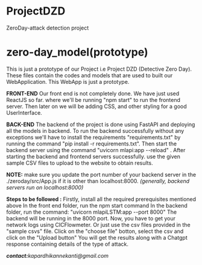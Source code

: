 # ProjectDZD
ZeroDay-attack detection project
# zero-day_model(prototype)
This is just a prototype of our Project i.e Project DZD (Detective Zero Day).
These files contain the codes and models that are used to built our WebApplication.
This WebApp is just a prototype.

**FRONT-END**
Our front end is not completely done.
We have just used ReactJS so far. 
where we'll be running "npm start" to run the frontend server. 
Then later on we will be adding CSS, and other styling for a good UserInterface.

**BACK-END**
The backend of the project is done using FastAPI and deploying all the models in backend.
To run the backend successfully without any exceptions we'll have to install the requirements "requirements.txt" by running the command "pip install -r requirements.txt". 
Then start the backend server using the command "uvicorn mlapi:app --reload" .
After starting the backend and frontend servers successfully. use the given sample CSV files to upload to the website to obtain results.

**NOTE:** make sure you update the port number of your backend server in the ./zeroday/src/App.js if it is other than localhost:8000. _(generally, backend servers run on localhost:8000)_

**Steps to be followed :**
Firstly, install all the required prerequisites mentioned above
    In the front end folder, run the npm start command
    In the backend folder, run the command: "uvicorn mlapiLSTM:app --port 8000"
    The backend will be running in the 8000 port.
    Now, you have to get your network logs using CICFlowmeter.
    Or just use the csv files provided in the "sample csvs" file.
    Click on the "choose file" botton, select the csv and click on the "Upload button"
    You will get the results along with a Chatgpt response containing details of the type of attack.
    
 **_contact:_**_kapardhikannekanti@gmail.com_
